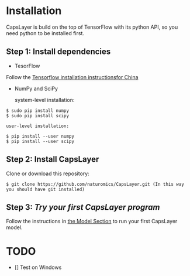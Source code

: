 # Installation
CapsLayer is build on the top of TensorFlow with its python API, so you need python to be installed first. 

## Step 1: Install dependencies
- TesorFlow 

Follow the [Tensorflow installation instructions](https://www.tensorflow.org/install)[for China](https://tensorflow.google.cn/install/)

- NumPy and SciPy

	system-level installation:
```
$ sudo pip install numpy
$ sudo pip install scipy
```

	user-level installation:
```
$ pip install --user numpy
$ pip install --user scipy
```

## Step 2: Install CapsLayer
Clone or download this repository:
```
$ git clone https://github.com/naturomics/CapsLayer.git (In this way you should have git installed)
```


## Step 3: *Try your first CapsLayer program*

Follow the instructions in [the Model Section](https://github.com/naturomics/CapsLayer/tree/master/models) to run your first CapsLayer model.


# TODO

- [] Test on Windows
